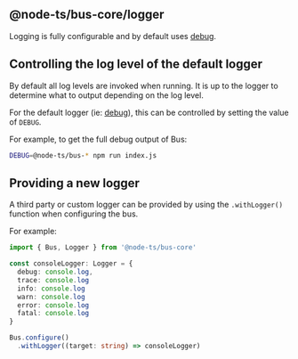@node-ts/bus-core/logger
---

Logging is fully configurable and by default uses [debug](https://www.npmjs.com/package/debug). 

## Controlling the log level of the default logger

By default all log levels are invoked when running. It is up to the logger to determine what to output depending on the log level.

For the default logger (ie: [debug](https://www.npmjs.com/package/debug)), this can be controlled by setting the value of `DEBUG`.

For example, to get the full debug output of Bus:

```sh
DEBUG=@node-ts/bus-* npm run index.js
```

## Providing a new logger

A third party or custom logger can be provided by using the `.withLogger()` function when configuring the bus.

For example:

```typescript
import { Bus, Logger } from '@node-ts/bus-core'

const consoleLogger: Logger = {
  debug: console.log,
  trace: console.log
  info: console.log
  warn: console.log
  error: console.log
  fatal: console.log
}

Bus.configure()
  .withLogger((target: string) => consoleLogger)
```